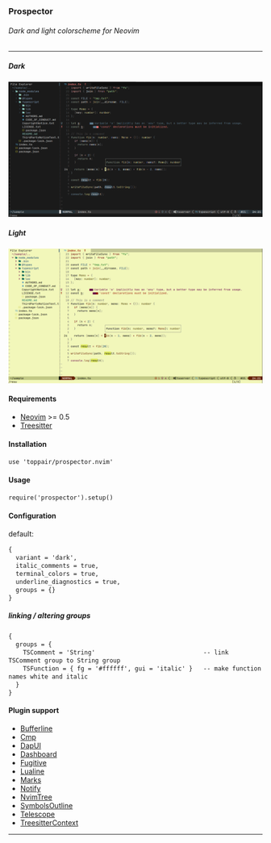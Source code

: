 ### Prospector

###### Dark and light colorscheme for Neovim

---

##### Dark

![Preview](./preview_dark.png)

##### Light

![Preview](./preview_light.png)

#### Requirements
- [Neovim](https://github.com/neovim/neovim) >= 0.5
- [Treesitter](https://github.com/nvim-treesitter/nvim-treesitter)

#### Installation
```
use 'toppair/prospector.nvim'
```

#### Usage
```
require('prospector').setup()
```

#### Configuration
default:
```
{
  variant = 'dark',
  italic_comments = true,
  terminal_colors = true,
  underline_diagnostics = true,
  groups = {}
}
```

##### linking / altering groups
```
{
  groups = {
    TSComment = 'String'                              -- link TSComment group to String group
    TSFunction = { fg = '#ffffff', gui = 'italic' }   -- make function names white and italic
  }
}
```

#### Plugin support
- [Bufferline](https://github.com/akinsho/bufferline.nvim)
- [Cmp](https://github.com/hrsh7th/nvim-cmp)
- [DapUI](https://github.com/rcarriga/nvim-dap-ui)
- [Dashboard](https://github.com/glepnir/dashboard-nvim)
- [Fugitive](https://github.com/tpope/vim-fugitive)
- [Lualine](https://github.com/hoob3rt/lualine.nvim)
- [Marks](https://github.com/chentau/marks.nvim)
- [Notify](https://github.com/rcarriga/nvim-notify)
- [NvimTree](https://github.com/kyazdani42/nvim-tree.lua)
- [SymbolsOutline](https://github.com/simrat39/symbols-outline.nvim)
- [Telescope](https://github.com/nvim-telescope/telescope.nvim)
- [TreesitterContext](https://github.com/romgrk/nvim-treesitter-context)

---
